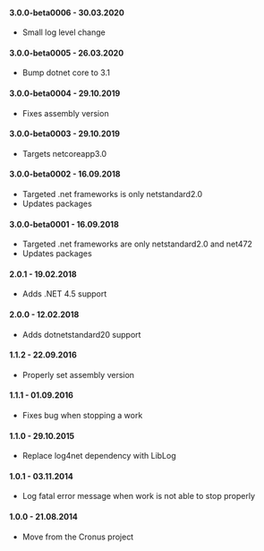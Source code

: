 #### 3.0.0-beta0006 - 30.03.2020
* Small log level change

#### 3.0.0-beta0005 - 26.03.2020
* Bump dotnet core to 3.1

#### 3.0.0-beta0004 - 29.10.2019
* Fixes assembly version

#### 3.0.0-beta0003 - 29.10.2019
* Targets netcoreapp3.0

#### 3.0.0-beta0002 - 16.09.2018
* Targeted .net frameworks is only netstandard2.0
* Updates packages

#### 3.0.0-beta0001 - 16.09.2018
* Targeted .net frameworks are only netstandard2.0 and net472
* Updates packages

#### 2.0.1 - 19.02.2018
* Adds .NET 4.5 support

#### 2.0.0 - 12.02.2018
* Adds dotnetstandard20 support

#### 1.1.2 - 22.09.2016
* Properly set assembly version

#### 1.1.1 - 01.09.2016
* Fixes bug when stopping a work

#### 1.1.0 - 29.10.2015
* Replace log4net dependency with LibLog

#### 1.0.1 - 03.11.2014
* Log fatal error message when work is not able to stop properly

#### 1.0.0 - 21.08.2014
* Move from the Cronus project
